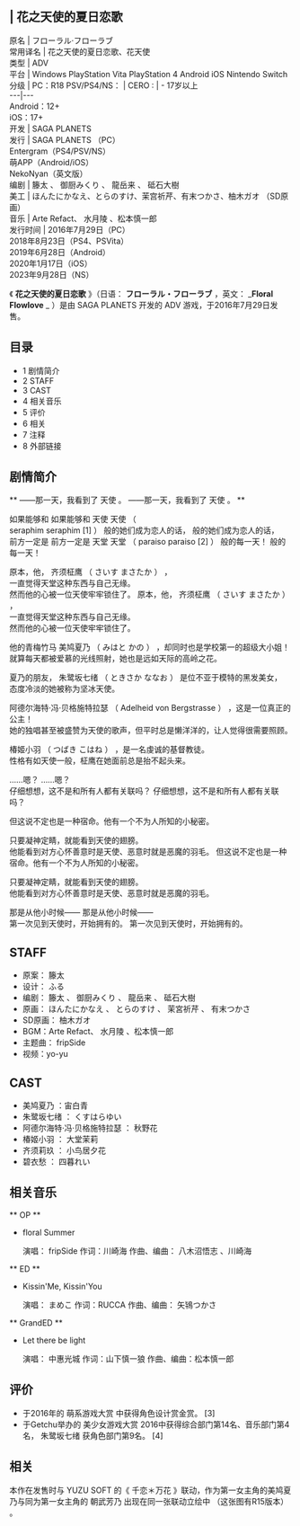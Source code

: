 |  花之天使的夏日恋歌  
---  
原名  |  フローラル·フローラブ   
常用译名  |  花之天使的夏日恋歌、花天使   
类型  |  ADV   
平台  |  Windows  PlayStation Vita  PlayStation 4  Android  iOS  Nintendo Switch   
分级  |  PC：R18  PSV/PS4/NS：  |  CERO  :  |  \- 17岁以上   
---|---  
Android：12+  
iOS：17+  
开发  |  SAGA PLANETS   
发行  |  SAGA PLANETS  （PC）   
Entergram（PS4/PSV/NS）  
萌APP（Android/iOS）  
NekoNyan（英文版）  
编剧  |  籐太  、  御厨みくり  、  龍岳来  、  砥石大樹   
美工  |  ほんたにかなえ、とらのすけ、茉宫祈芹、有末つかさ、柚木ガオ  （SD原画）   
音乐  |  Arte Refact、  水月陵  、松本慎一郎   
发行时间  |  2016年7月29日（PC）   
2018年8月23日（PS4、PSVita）  
2019年6月28日（Android）  
2020年1月17日（iOS）  
2023年9月28日（NS）  
  
《 **花之天使的夏日恋歌** 》（日语：  **フローラル・フローラブ** ，英文： _**Floral Flowlove** _ ）是由  SAGA
PLANETS  开发的  ADV  游戏，于2016年7月29日发售。

##  目录

  * 1  剧情简介 
  * 2  STAFF 
  * 3  CAST 
  * 4  相关音乐 
  * 5  评价 
  * 6  相关 
  * 7  注释 
  * 8  外部链接 

##  剧情简介

** ——那一天，我看到了  天使  。  ——那一天，我看到了  天使  。  **  

如果能够和  如果能够和  天使  天使  （  
seraphim  seraphim  [1]  ）  般的她们成为恋人的话，  般的她们成为恋人的话，  
前方一定是  前方一定是  天堂  天堂  （  paraiso  paraiso  [2]  ）  般的每一天！  般的每一天！  
  
原本，他，  齐须柾鹰  （  さいす まさたか  ）  ，  
一直觉得天堂这种东西与自己无缘。  
然而他的心被一位天使牢牢锁住了。  原本，他，  齐须柾鹰  （  さいす まさたか  ）  ，  
一直觉得天堂这种东西与自己无缘。  
然而他的心被一位天使牢牢锁住了。  
  
他的青梅竹马  美鸠夏乃  （  みはと かの  ）  ，却同时也是学校第一的超级大小姐！  
就算每天都被爱慕的光线照射，她也是远如天际的高岭之花。  
  
夏乃的朋友，  朱鹭坂七绪  （  ときさか ななお  ）  是位不亚于模特的黑发美女，  
态度冷淡的她被称为坚冰天使。  
  
阿德尔海特·冯·贝格施特拉瑟  （  Adelheid von Bergstrasse  ）  ，这是一位真正的公主！  
她的独唱甚至被盛赞为天使的歌声，但平时总是懒洋洋的，让人觉得很需要照顾。  
  
椿姬小羽  （  つばき こはね  ）  ，是一名虔诚的基督教徒。  
性格有如天使一般，柾鹰在她面前总是抬不起头来。  
  
……嗯？  ……嗯？  
仔细想想，这不是和所有人都有关联吗？  仔细想想，这不是和所有人都有关联吗？  
  
但这说不定也是一种宿命。他有一个不为人所知的小秘密。  
  
只要凝神定睛，就能看到天使的翅膀。  
他能看到对方心怀善意时是天使、恶意时就是恶魔的羽毛。  但这说不定也是一种宿命。他有一个不为人所知的小秘密。  
  
只要凝神定睛，就能看到天使的翅膀。  
他能看到对方心怀善意时是天使、恶意时就是恶魔的羽毛。  
  
那是从他小时候——  那是从他小时候——  
第一次见到天使时，开始拥有的。  第一次见到天使时，开始拥有的。

##  STAFF

  * 原案：  籐太 
  * 设计：  ふる 
  * 编剧：  籐太  、  御厨みくり  、  龍岳来  、  砥石大樹 
  * 原画：  ほんたにかなえ  、  とらのすけ  、  茉宮祈芹  、  有末つかさ 
  * SD原画：  柚木ガオ 
  * BGM：Arte Refact、  水月陵  、松本慎一郎 
  * 主题曲：  fripSide 
  * 视频：yo-yu 

##  CAST

  * 美鸠夏乃  ：宙白青 
  * 朱鹭坂七绪  ：  くすはらゆい 
  * 阿德尔海特·冯·贝格施特拉瑟  ：  秋野花 
  * 椿姬小羽  ：  大堂茉莉 
  * 齐须莉玖  ：  小鸟居夕花 
  * 碧衣愁  ：  四暮れい 

##  相关音乐

** OP  **

  * floral Summer 

     演唱：  fripSide 
     作词：川崎海 
     作曲、编曲：  八木沼悟志  、川崎海 

** ED  **

  * Kissin'Me, Kissin'You 

     演唱：  まめこ 
     作词：RUCCA 
     作曲、编曲：  矢鴇つかさ 

** GrandED  **

  * Let there be light 

     演唱：  中惠光城 
     作词：山下慎一狼 
     作曲、编曲：松本慎一郎 

##  评价

  * 于2016年的  萌系游戏大赏  中获得角色设计赏金赏。  [3] 
  * 于Getchu举办的  美少女游戏大赏  2016中获得综合部门第14名、音乐部门第4名，  朱鹭坂七绪  获角色部门第9名。  [4] 

##  相关

本作在发售时与  YUZU SOFT  的《  千恋＊万花  》联动，作为第一女主角的美鸠夏乃与同为第一女主角的  朝武芳乃  出现在同一张联动立绘中
（这张图有R15版本）  。